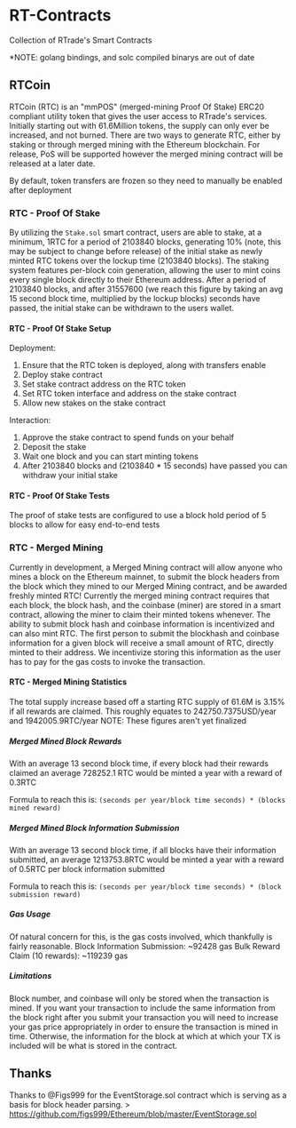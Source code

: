 # RT-Contracts
Collection of RTrade's Smart Contracts

*NOTE: golang bindings, and solc compiled binarys are out of date

## RTCoin

RTCoin (RTC) is an "mmPOS" (merged-mining Proof Of Stake) ERC20 compliant utility token that gives the user access to RTrade's services. Initially starting out with 61.6Million tokens, the supply can only ever be increased, and not burned. There are two ways to generate RTC, either by staking or through merged mining with the Ethereum blockchain. For release, PoS will be supported however the merged mining contract will be released at a later date.

By default, token transfers are frozen so they need to manually be enabled after deployment

### RTC - Proof Of Stake

By utilizing the `Stake.sol` smart contract, users are able to stake, at a minimum, 1RTC for a period of 2103840 blocks, generating 10% (note, this may be subject to change before release) of the initial stake as newly minted RTC tokens over the lockup time (2103840 blocks). The staking system features per-block coin generation, allowing the user to mint coins every single block directly to their Ethereum address. After a period of 2103840 blocks, and after 31557600 (we reach this figure by taking an avg 15 second block time, multiplied by the lockup blocks) seconds have passed, the initial stake can be withdrawn to the users wallet.

#### RTC - Proof Of Stake Setup

Deployment:
1) Ensure that the RTC token is deployed, along with transfers enable
2) Deploy stake contract
3) Set stake contract address on the RTC token
4) Set RTC token interface and address on the stake contract
5) Allow new stakes on the stake contract

Interaction:
1) Approve the stake contract to spend funds on your behalf
2) Deposit the stake
3) Wait one block and you can start minting tokens
4) After 2103840 blocks and (2103840 * 15 seconds) have passed you can withdraw your initial stake

#### RTC - Proof Of Stake Tests

The proof of stake tests are configured to use a block hold period of 5 blocks to allow for easy end-to-end tests

### RTC - Merged Mining

Currently in development, a Merged Mining contract will allow anyone who mines a block on the Ethereum mainnet, to submit the block headers from the block which they mined to our Merged Mining contract, and be awarded freshly minted RTC! Currently the merged mining contract requires that each block, the block hash, and the coinbase (miner) are stored in a smart contract, allowing the miner to claim their minted tokens whenever. The ability to submit block hash and coinbase information is incentivized and can also mint RTC. The first person to submit the blockhash and coinbase information for a given block will receive a small amount of RTC, directly minted to their address. We incentivize storing this information as the user has to pay for the gas costs to invoke the transaction.

#### RTC - Merged Mining Statistics

The total supply increase based off a starting RTC supply of 61.6M is 3.15% if all rewards are claimed. This roughly equates to 242750.7375USD/year and 1942005.9RTC/year
NOTE: These figures aren't yet finalized

##### Merged Mined Block Rewards

With an average 13 second block time, if every block had their rewards claimed an average 728252.1 RTC would be minted a year with a reward of 0.3RTC

Formula to reach this is:
`(seconds per year/block time seconds) * (blocks mined reward)`

##### Merged Mined Block Information Submission

With an average 13 second block time, if all blocks have their information submitted, an average 1213753.8RTC would be minted a year with a reward of 0.5RTC per block information submitted

Formula to reach this is:
`(seconds per year/block time seconds) * (block submission reward)`

##### Gas Usage

Of natural concern for this, is the gas costs involved, which thankfully is fairly reasonable.
Block Information Submission: ~92428 gas
Bulk Reward Claim (10 rewards): ~119239 gas

##### Limitations

Block number, and coinbase will only be stored when the transaction is mined. If you want your transaction to include the same information from the block right after you submit your transaction you will need to increase your gas price appropriately in order to ensure the transaction is mined in time. Otherwise, the information for the block at which at which your TX is included will be what is stored in the contract.

## Thanks

Thanks to @Figs999 for the EventStorage.sol contract which is serving as a basis for block header parsing. 
    > https://github.com/figs999/Ethereum/blob/master/EventStorage.sol
